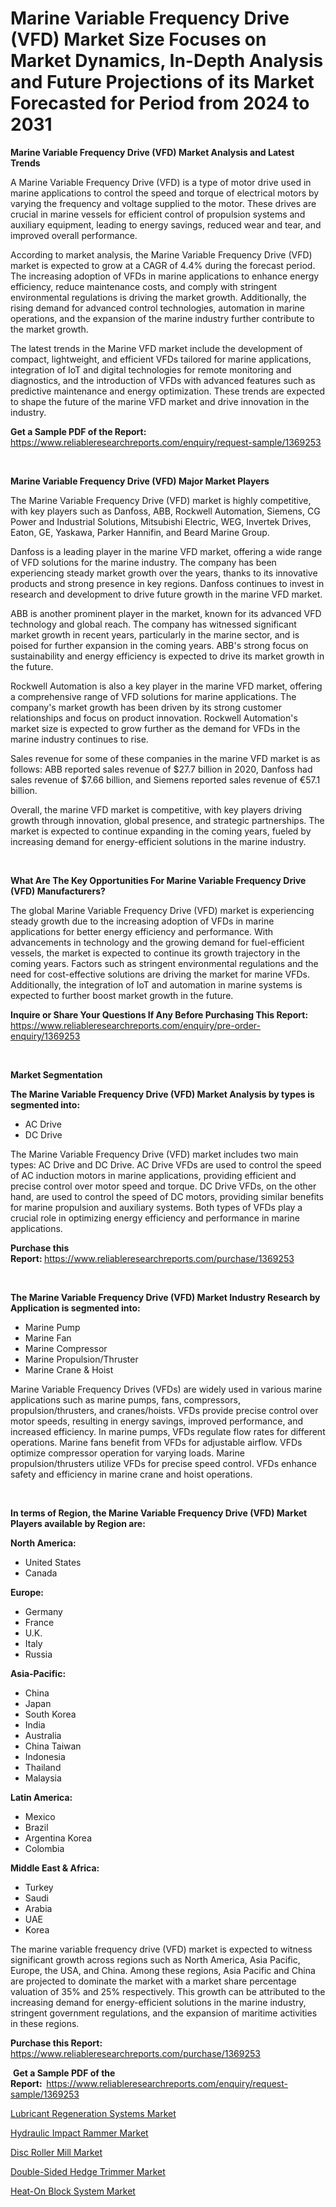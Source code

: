 <p><h1>Marine Variable Frequency Drive (VFD) Market Size Focuses on Market Dynamics, In-Depth Analysis and Future Projections of its Market Forecasted for Period from 2024 to 2031</h1></p><p><strong>Marine Variable Frequency Drive (VFD) Market Analysis and Latest Trends</strong></p>
<p><p>A Marine Variable Frequency Drive (VFD) is a type of motor drive used in marine applications to control the speed and torque of electrical motors by varying the frequency and voltage supplied to the motor. These drives are crucial in marine vessels for efficient control of propulsion systems and auxiliary equipment, leading to energy savings, reduced wear and tear, and improved overall performance.</p><p>According to market analysis, the Marine Variable Frequency Drive (VFD) market is expected to grow at a CAGR of 4.4% during the forecast period. The increasing adoption of VFDs in marine applications to enhance energy efficiency, reduce maintenance costs, and comply with stringent environmental regulations is driving the market growth. Additionally, the rising demand for advanced control technologies, automation in marine operations, and the expansion of the marine industry further contribute to the market growth.</p><p>The latest trends in the Marine VFD market include the development of compact, lightweight, and efficient VFDs tailored for marine applications, integration of IoT and digital technologies for remote monitoring and diagnostics, and the introduction of VFDs with advanced features such as predictive maintenance and energy optimization. These trends are expected to shape the future of the marine VFD market and drive innovation in the industry.</p></p>
<p><strong>Get a Sample PDF of the Report:&nbsp;</strong> <a href="https://www.reliableresearchreports.com/enquiry/request-sample/1369253">https://www.reliableresearchreports.com/enquiry/request-sample/1369253</a></p>
<p>&nbsp;</p>
<p><strong>Marine Variable Frequency Drive (VFD) Major Market Players</strong></p>
<p><p>The Marine Variable Frequency Drive (VFD) market is highly competitive, with key players such as Danfoss, ABB, Rockwell Automation, Siemens, CG Power and Industrial Solutions, Mitsubishi Electric, WEG, Invertek Drives, Eaton, GE, Yaskawa, Parker Hannifin, and Beard Marine Group.</p><p>Danfoss is a leading player in the marine VFD market, offering a wide range of VFD solutions for the marine industry. The company has been experiencing steady market growth over the years, thanks to its innovative products and strong presence in key regions. Danfoss continues to invest in research and development to drive future growth in the marine VFD market.</p><p>ABB is another prominent player in the market, known for its advanced VFD technology and global reach. The company has witnessed significant market growth in recent years, particularly in the marine sector, and is poised for further expansion in the coming years. ABB's strong focus on sustainability and energy efficiency is expected to drive its market growth in the future.</p><p>Rockwell Automation is also a key player in the marine VFD market, offering a comprehensive range of VFD solutions for marine applications. The company's market growth has been driven by its strong customer relationships and focus on product innovation. Rockwell Automation's market size is expected to grow further as the demand for VFDs in the marine industry continues to rise.</p><p>Sales revenue for some of these companies in the marine VFD market is as follows: ABB reported sales revenue of $27.7 billion in 2020, Danfoss had sales revenue of $7.66 billion, and Siemens reported sales revenue of €57.1 billion.</p><p>Overall, the marine VFD market is competitive, with key players driving growth through innovation, global presence, and strategic partnerships. The market is expected to continue expanding in the coming years, fueled by increasing demand for energy-efficient solutions in the marine industry.</p></p>
<p>&nbsp;</p>
<p><strong>What Are The Key Opportunities For Marine Variable Frequency Drive (VFD) Manufacturers?</strong></p>
<p><p>The global Marine Variable Frequency Drive (VFD) market is experiencing steady growth due to the increasing adoption of VFDs in marine applications for better energy efficiency and performance. With advancements in technology and the growing demand for fuel-efficient vessels, the market is expected to continue its growth trajectory in the coming years. Factors such as stringent environmental regulations and the need for cost-effective solutions are driving the market for marine VFDs. Additionally, the integration of IoT and automation in marine systems is expected to further boost market growth in the future.</p></p>
<p><strong>Inquire or Share Your Questions If Any Before Purchasing This Report:</strong> <a href="https://www.reliableresearchreports.com/enquiry/pre-order-enquiry/1369253">https://www.reliableresearchreports.com/enquiry/pre-order-enquiry/1369253</a></p>
<p>&nbsp;</p>
<p><strong>Market Segmentation</strong></p>
<p><strong>The Marine Variable Frequency Drive (VFD) Market Analysis by types is segmented into:</strong></p>
<p><ul><li>AC Drive</li><li>DC Drive</li></ul></p>
<p><p>The Marine Variable Frequency Drive (VFD) market includes two main types: AC Drive and DC Drive. AC Drive VFDs are used to control the speed of AC induction motors in marine applications, providing efficient and precise control over motor speed and torque. DC Drive VFDs, on the other hand, are used to control the speed of DC motors, providing similar benefits for marine propulsion and auxiliary systems. Both types of VFDs play a crucial role in optimizing energy efficiency and performance in marine applications.</p></p>
<p><strong>Purchase this Report:&nbsp;</strong><a href="https://www.reliableresearchreports.com/purchase/1369253">https://www.reliableresearchreports.com/purchase/1369253</a></p>
<p>&nbsp;</p>
<p><strong>The Marine Variable Frequency Drive (VFD) Market Industry Research by Application is segmented into:</strong></p>
<p><ul><li>Marine Pump</li><li>Marine Fan</li><li>Marine Compressor</li><li>Marine Propulsion/Thruster</li><li>Marine Crane & Hoist</li></ul></p>
<p><p>Marine Variable Frequency Drives (VFDs) are widely used in various marine applications such as marine pumps, fans, compressors, propulsion/thrusters, and cranes/hoists. VFDs provide precise control over motor speeds, resulting in energy savings, improved performance, and increased efficiency. In marine pumps, VFDs regulate flow rates for different operations. Marine fans benefit from VFDs for adjustable airflow. VFDs optimize compressor operation for varying loads. Marine propulsion/thrusters utilize VFDs for precise speed control. VFDs enhance safety and efficiency in marine crane and hoist operations.</p></p>
<p>&nbsp;</p>
<p><strong>In terms of Region, the Marine Variable Frequency Drive (VFD) Market Players available by Region are:</strong></p>
<p>
    <p> <strong> North America: </strong>
        <ul>
            <li>United States</li>
            <li>Canada</li>
        </ul>
        </p> 
    <p> <strong> Europe: </strong>
        <ul>
            <li>Germany</li>
            <li>France</li>
            <li>U.K.</li>
            <li>Italy</li>
            <li>Russia</li>
        </ul>
        </p> 
    <p> <strong> Asia-Pacific: </strong>
        <ul>
            <li>China</li>
            <li>Japan</li>
            <li>South Korea</li>
            <li>India</li>
            <li>Australia</li>
            <li>China Taiwan</li>
            <li>Indonesia</li>
            <li>Thailand</li>
            <li>Malaysia</li>
        </ul>
        </p> 
    <p> <strong> Latin America: </strong>
        <ul>
            <li>Mexico</li>
            <li>Brazil</li>
            <li>Argentina Korea</li>
            <li>Colombia</li>
        </ul>
        </p> 
    <p> <strong> Middle East & Africa: </strong>
        <ul>
            <li>Turkey</li>
            <li>Saudi</li>
            <li>Arabia</li>
            <li>UAE</li>
            <li>Korea</li>
        </ul>
    </p>
    </p>
<p><p>The marine variable frequency drive (VFD) market is expected to witness significant growth across regions such as North America, Asia Pacific, Europe, the USA, and China. Among these regions, Asia Pacific and China are projected to dominate the market with a market share percentage valuation of 35% and 25% respectively. This growth can be attributed to the increasing demand for energy-efficient solutions in the marine industry, stringent government regulations, and the expansion of maritime activities in these regions.</p></p>
<p><strong>Purchase this Report: </strong><a href="https://www.reliableresearchreports.com/purchase/1369253">https://www.reliableresearchreports.com/purchase/1369253</a></p>
<p>&nbsp;<strong>Get a Sample PDF of the Report:&nbsp;&nbsp;</strong><a href="https://www.reliableresearchreports.com/enquiry/request-sample/1369253">https://www.reliableresearchreports.com/enquiry/request-sample/1369253</a></p>
<p><strong></strong></p>
<p><p><a href="https://medium.com/p/83114b4eeffa/edit">Lubricant Regeneration Systems Market</a></p><p><a href="https://medium.com/@linabernier/hydraulic-impact-rammer-market-exploring-market-share-market-trends-and-future-growth-68514dea8f1c">Hydraulic Impact Rammer Market</a></p><p><a href="https://medium.com/@linabernier/disc-roller-mill-market-size-market-outlook-and-market-forecast-2024-to-2031-2a97da213bd5">Disc Roller Mill Market</a></p><p><a href="https://medium.com/@raymondgray765/double-sided-hedge-trimmer-nbsp-market-focuses-on-market-share-size-and-projected-forecast-till-67a0dc09d4cf">Double-Sided Hedge Trimmer Market</a></p><p><a href="https://medium.com/@raymondgray765/heat-on-block-system-market-outlook-industry-overview-and-forecast-2024-to-2031-5212b73344b6">Heat-On Block System Market</a></p></p>